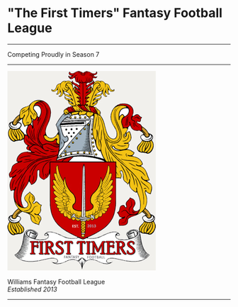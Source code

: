 # "The First Timers" Fantasy Football League
---

Competing Proudly in Season 7
___

![alt text](first-time-crest-4.jpg "FTFFL")

Williams Fantasy Football League<br>
<em>Established 2013</em>
___
